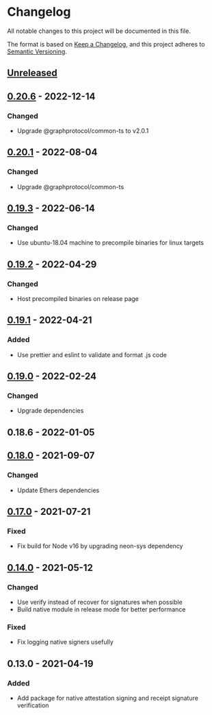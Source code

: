 # Changelog
All notable changes to this project will be documented in this file.

The format is based on [Keep a Changelog](https://keepachangelog.com/en/1.0.0/),
and this project adheres to [Semantic Versioning](https://semver.org/spec/v2.0.0.html).

## [Unreleased]

## [0.20.6] - 2022-12-14
### Changed
- Upgrade @graphprotocol/common-ts to v2.0.1

## [0.20.1] - 2022-08-04
### Changed
- Upgrade @graphprotocol/common-ts

## [0.19.3] - 2022-06-14
### Changed
- Use ubuntu-18.04 machine to precompile binaries for linux targets

## [0.19.2] - 2022-04-29
### Changed
- Host precompiled binaries on release page

## [0.19.1] - 2022-04-21
### Added
- Use prettier and eslint to validate and format .js code

## [0.19.0] - 2022-02-24
### Changed
- Upgrade dependencies

## 0.18.6 - 2022-01-05

## [0.18.0] - 2021-09-07
### Changed
- Update Ethers dependencies

## [0.17.0] - 2021-07-21
### Fixed
- Fix build for Node v16 by upgrading neon-sys dependency

## [0.14.0] - 2021-05-12
### Changed
- Use verify instead of recover for signatures when possible
- Build native module in release mode for better performance

### Fixed
- Fix logging native signers usefully

## 0.13.0 - 2021-04-19
### Added
- Add package for native attestation signing and receipt signature verification

[Unreleased]: https://github.com/graphprotocol/indexer/compare/v0.20.6...HEAD
[0.20.6]: https://github.com/graphprotocol/indexer/compare/v0.20.1...v0.20.6
[0.20.1]: https://github.com/graphprotocol/indexer/compare/v0.19.3...v0.20.1
[0.19.3]: https://github.com/graphprotocol/indexer/compare/v0.19.2...v0.19.3
[0.19.2]: https://github.com/graphprotocol/indexer/compare/v0.19.1...v0.19.2
[0.19.1]: https://github.com/graphprotocol/indexer/compare/v0.19.0...v0.19.1
[0.19.0]: https://github.com/graphprotocol/indexer/compare/v0.18.6...v0.19.0
[0.18.0]: https://github.com/graphprotocol/indexer/compare/v0.17.0...v0.18.0
[0.17.0]: https://github.com/graphprotocol/indexer/compare/v0.14.0...v0.17.0
[0.14.0]: https://github.com/graphprotocol/indexer/compare/v0.13.0...v0.14.0
